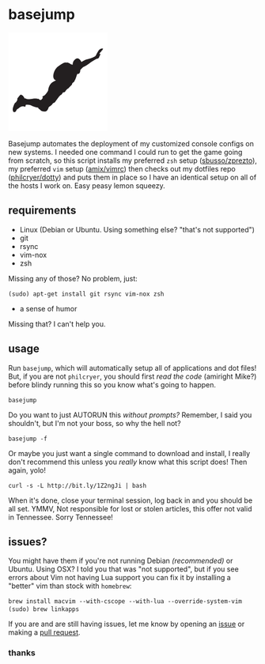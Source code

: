 basejump
=====
![](basejump.png)

Basejump automates the deployment of my customized console configs on new systems. I needed one command I could run to get the game going from scratch, so this script installs my preferred `zsh` setup ([sbusso/zprezto](https://github.com/sbusso/zprezto)), my preferred `vim` setup ([amix/vimrc](https://github.com/amix/vimrc)) then checks out my dotfiles repo ([philcryer/dotty](https://github.com/philcryer/dotty)) and puts them in place so I have an identical setup on all of the hosts I work on. Easy peasy lemon squeezy.

## requirements

* Linux (Debian or Ubuntu. Using something else? "that's not supported")
* git
* rsync
* vim-nox
* zsh

Missing any of those? No problem, just:

```
(sudo) apt-get install git rsync vim-nox zsh
```

* a sense of humor

Missing that? I can't help you.

## usage

Run `basejump`, which will automatically setup all of applications and dot files! But, if you are not `philcryer`, you should first _read the code_ (amiright Mike?) before blindy running this so you know what's going to happen.

```
basejump
```

Do you want to just AUTORUN this *without prompts?* Remember, I said you shouldn't, but I'm not your boss, so why the hell not?

```
basejump -f
```

Or maybe you just want a single command to download and install, I really don't recommend this unless you *really* know what this script does! Then again, yolo!

```
curl -s -L http://bit.ly/1Z2ngJi | bash
```

When it's done, close your terminal session, log back in and you should be all set. YMMV, Not responsible for lost or stolen articles, this offer not valid in Tennessee. Sorry Tennessee! 

## issues?

You might have them if you're not running Debian _(recommended)_ or Ubuntu. Using OSX? I told you that was "not supported", but if you see errors about Vim not having Lua support you can fix it by installing a "better" vim than stock with `homebrew`:

```
brew install macvim --with-cscope --with-lua --override-system-vim
(sudo) brew linkapps
```

If you are and are still having issues, let me know by opening an [issue](https://github.com/philcryer/basejump/issues) or making a [pull request](https://github.com/philcryer/basejump/pulls).

### thanks
